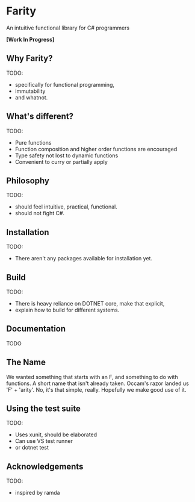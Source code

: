# Farity
An intuitive functional library for C# programmers

**[Work In Progress]**

## Why Farity?

TODO:

* specifically for functional programming,
* immutability
* and whatnot.

## What's different?

TODO:

* Pure functions
* Function composition and higher order functions are encouraged
* Type safety not lost to dynamic functions
* Convenient to curry or partially apply

## Philosophy

TODO:

* should feel intuitive, practical, functional.
* should not fight C#.

## Installation

TODO:

* There aren't any packages available for installation yet.

## Build

TODO:

* There is heavy reliance on DOTNET core, make that explicit,
* explain how to build for different systems.

## Documentation

TODO

## The Name

We wanted something that starts with an F, and something to do with functions.
A short name that isn't already taken. Occam's razor landed us 'F' + 'arity'.
No, it's that simple, really. Hopefully we make good use of it.

## Using the test suite

TODO:

* Uses xunit, should be elaborated
* Can use VS test runner
* or dotnet test

## Acknowledgements

TODO:

* inspired by ramda
